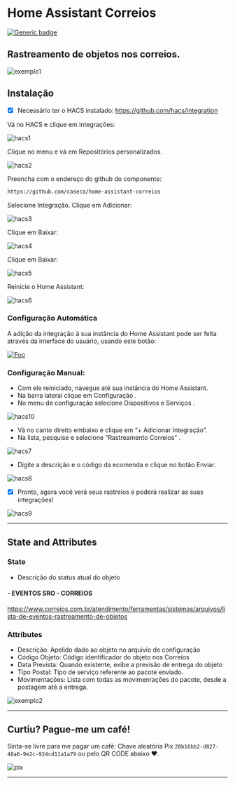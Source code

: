 # Home Assistant Correios

[![Generic badge](https://img.shields.io/badge/contributor-@diogocaseca-<COLOR>.svg)](https://github.com/diogocaseca)

## Rastreamento de objetos nos correios.

![exemplo1][exampleimg1]

## Instalação
- [x] Necessário ter o HACS instalado: https://github.com/hacs/integration

Vá no HACS e clique em integrações:

![hacs1][hacs1]

Clique no menu e vá em Repositórios personalizados.

![hacs2][hacs2]

Preencha com o endereço do github do componente:

```markdown
https://github.com/caseca/home-assistant-correios
```

Selecione Integração. Clique em Adicionar:

![hacs3][hacs3]

Clique em Baixar:

![hacs4][hacs4]

Clique em Baixar:

![hacs5][hacs5]

Reinicie o Home Assistant:

![hacs6][hacs6]

### Configuração Automática

A adição da integração à sua instância do Home Assistant pode ser feita através da interface do usuário, usando este botão:

<a href="https://my.home-assistant.io/redirect/config_flow_start?domain=correios" rel="Rastreamento Correios">![Foo](https://my.home-assistant.io/badges/config_flow_start.svg)</a>

### Configuração Manual:

* Com ele reiniciado, navegue até sua instância do Home Assistant.
* Na barra lateral clique em Configuração .
* No menu de configuração selecione Dispositivos e Serviços .

![hacs10][hacs10]

* Vá no canto direito embaixo e clique em “+ Adicionar Integração”.
* Na lista, pesquise e selecione “Rastreamento Correios” .

![hacs7][hacs7]

* Digite a descrição e o código da ecomenda e clique no botão Enviar.

![hacs8][hacs8]

- [x] Pronto, agora você verá seus rastreios e poderá realizar as suas integrações!

![hacs9][hacs9]

***

## State and Attributes

### State

* Descrição do status atual do objeto

#### - EVENTOS SRO - CORREIOS

https://www.correios.com.br/atendimento/ferramentas/sistemas/arquivos/lista-de-eventos-rastreamento-de-objetos

### Attributes

* Descrição: Apelido dado ao objeto no arquivio de configuração 
* Código Objeto: Código identificador do objeto nos Correios
* Data Prevista: Quando existente, exibe a previsão de entrega do objeto
* Tipo Postal: Tipo de serviço referente ao pacote enviado.
* Movimentações: Lista com todas as movimenrações do pacote, desde a postagem até a entrega.

![exemplo2][exampleimg2]

***

## Curtiu? Pague-me um café!

Sinta-se livre para me pagar um café: Chave aleatória Pix `20b16bb2-d827-48a6-9e2c-924cd11a1a79` ou pelo QR CODE abaixo ❤.

![pix][pix]

***

[hacs1]: https://github.com/caseca/home-assistant-correios/raw/main/resources/hacs-01.png
[hacs2]: https://github.com/caseca/home-assistant-correios/raw/main/resources/hacs-02.png
[hacs3]: https://github.com/caseca/home-assistant-correios/raw/main/resources/hacs-03.png
[hacs4]: https://github.com/caseca/home-assistant-correios/raw/main/resources/hacs-04.png
[hacs5]: https://github.com/caseca/home-assistant-correios/raw/main/resources/hacs-05.png
[hacs6]: https://github.com/caseca/home-assistant-correios/raw/main/resources/hacs-06.png
[hacs7]: https://github.com/caseca/home-assistant-correios/raw/main/resources/hacs-07.png
[hacs8]: https://github.com/caseca/home-assistant-correios/raw/main/resources/hacs-08.png
[hacs9]: https://github.com/caseca/home-assistant-correios/raw/main/resources/hacs-09.png
[hacs10]: https://github.com/caseca/home-assistant-correios/raw/main/resources/hacs-10.png

[exampleimg1]: https://github.com/caseca/home-assistant-correios/raw/main/exemplo1.jpg
[exampleimg2]: https://github.com/caseca/home-assistant-correios/raw/main/exemplo2.jpg
[pix]: https://github.com/caseca/home-assistant-correios/raw/main/pix.jpg

